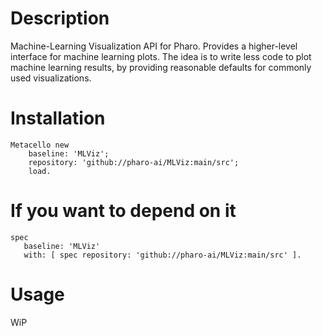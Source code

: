 # Description

Machine-Learning Visualization API for Pharo. Provides a higher-level interface for machine learning plots. The idea is to write less code to plot machine learning results, by providing reasonable defaults for commonly used visualizations.

# Installation

```smalltalk
Metacello new
	baseline: 'MLViz';
	repository: 'github://pharo-ai/MLViz:main/src';
	load.
```

# If you want to depend on it

```smalltalk
spec 
   baseline: 'MLViz' 
   with: [ spec repository: 'github://pharo-ai/MLViz:main/src' ].
```

# Usage

WiP
